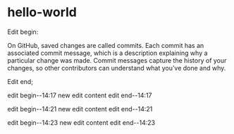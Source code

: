 # hello-world

Edit begin:

On GitHub, saved changes are called commits. Each commit has an associated commit message, which is a description explaining why a particular change was made. Commit messages capture the history of your changes, so other contributors can understand what you’ve done and why.

Edit end;

edit begin--14:17
  new edit content
edit end--14:17

edit begin--14:21
  new edit content
edit end--14:21

edit begin--14:23
  new edit content
edit end--14:23
